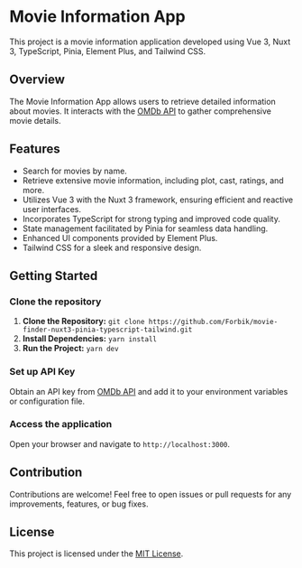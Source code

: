 # Movie Information App

This project is a movie information application developed using Vue 3, Nuxt 3, TypeScript, Pinia, Element Plus, and Tailwind CSS.

## Overview

The Movie Information App allows users to retrieve detailed information about movies. It interacts with the [OMDb API](https://www.omdbapi.com/) to gather comprehensive movie details.

## Features

- Search for movies by name.
- Retrieve extensive movie information, including plot, cast, ratings, and more.
- Utilizes Vue 3 with the Nuxt 3 framework, ensuring efficient and reactive user interfaces.
- Incorporates TypeScript for strong typing and improved code quality.
- State management facilitated by Pinia for seamless data handling.
- Enhanced UI components provided by Element Plus.
- Tailwind CSS for a sleek and responsive design.

## Getting Started

### Clone the repository

1. **Clone the Repository:** `git clone https://github.com/Forbik/movie-finder-nuxt3-pinia-typescript-tailwind.git`
2. **Install Dependencies:** `yarn install`
3. **Run the Project:** `yarn dev`

### Set up API Key

Obtain an API key from [OMDb API](https://www.omdbapi.com/apikey.aspx) and add it to your environment variables or configuration file.

### Access the application

Open your browser and navigate to `http://localhost:3000`.

## Contribution

Contributions are welcome! Feel free to open issues or pull requests for any improvements, features, or bug fixes.

## License

This project is licensed under the [MIT License](LICENSE).